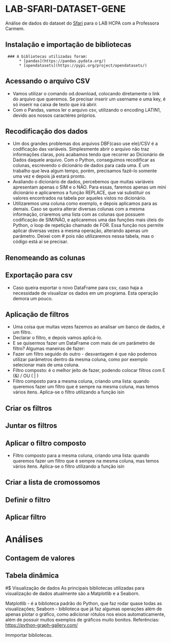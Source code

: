 # LAB-SFARI-DATASET-GENE

Análise de dados do dataset do [Sfari](https://gene.sfari.org/) para o LAB HCPA com a Professora Carmem.

## Instalação e importação de bibliotecas
     ### A bibliotecas utilizadas foram:
          * [pandas](https://pandas.pydata.org/)
          * [opendatasets](https://pypi.org/project/opendatasets/)
     
## Acessando o arquivo CSV
* Vamos utilizar o comando od.download, colocando diretamente o link do arquivo que queremos. Se precisar inserir um username e uma key, é só inserir na caixa de texto que irá abrir.
* Com o Pandas, vamos ler o arquivo csv, utilizando o encoding LATIN1, devido aos nossos caractéres próprios.

## Recodificação dos dados
* Um dos grandes problemas dos arquivos DBF(caso use ele)/CSV é a codificação das variáveis. Simplesmente abrir o arquivo não traz informações claras, pois acabamos tendo que recorrer ao Dicionário de Dados daquele arquivo. Com o Python, conseguimos recodificar as colunas, escrevendo o dicionário de dados para cada uma. É um trabalho que leva algum tempo, porém, precisamos fazê-lo somente uma vez e depois já estará pronto.
* Avaliando o dicionário de dados, percebemos que muitas variáveis apresentam apenas o SIM e o NÃO. Para essas, faremos apenas um mini dicionário e aplicaremos a função REPLACE, que vai substituir os valores encontrados na tabela por aqueles vistos no dicionário.
* Utilizaremos uma coluna como exemplo, e depois aplicamos para as demais. Caso se queira alterar diversas colunas com a mesma informação, criaremos uma lista com as colunas que possuem codificação de SIM/NÃO, e aplicaremos uma das funções mais úteis do Python, o loop de repetição chamado de FOR.
Essa função nos permite aplicar diversas vezes a mesma operação, alterando apenas um parâmetro.
Deixei com # pois não utilizaremos nessa tabela, mas o código está aí se precisar.

     
## Renomeando as colunas

## Exportação para csv
* Caso queira exportar o novo DataFrame para csv, caso haja a necessidade de visualizar os dados em um programa. Esta operação demora um pouco.
     
## Aplicação de filtros
* Uma coisa que muitas vezes fazemos ao analisar um banco de dados, é um filtro.
* Declarar o filtro, e depois vamos aplicá-lo.
* E se quisermos fazer um DataFrame com mais de um parâmetro de filtro? Algumas maneiras de fazer:
* Fazer um filtro seguido do outro - desvantagem é que não podemos utilizar parâmetros dentro da mesma coluna, como por exemplo selecionar mais de uma coluna.
* Filtro composto: é o melhor jeito de fazer, podendo colocar filtros com E (&) / OU ( | )
* Filtro composto para a mesma coluna, criando uma lista: quando queremos fazer um filtro que é sempre na mesma coluna, mas temos vários itens. Aplica-se o filtro utilizando a função isin

## Criar os filtros

## Juntar os filtros

## Aplicar o filtro composto
* Filtro composto para a mesma coluna, criando uma lista: quando queremos fazer um filtro que é sempre na mesma coluna, mas temos vários itens. Aplica-se o filtro utilizando a função isin

## Criar a lista de cromossomos


## Definir o filtro


## Aplicar filtro


# Análises
  ## Contagem de valores

  ## Tabela dinâmica

#$ Visualização de dados
As principais bibliotecas utilizadas para visualização de dados atualmente são a Matplotlib e a Seaborn.

Matplotlib - é a biblioteca padrão do Python, que faz rodar quase todas as visualizações;
Seaborn - biblioteca que já faz algumas operações além de apenas plotar o gráfico, como adicionar rótulos nos eixos automaticamente, além de possuir muitos exemplos de gráficos muito bonitos.
Referências: https://python-graph-gallery.com/

Immportar bibliotecas.
